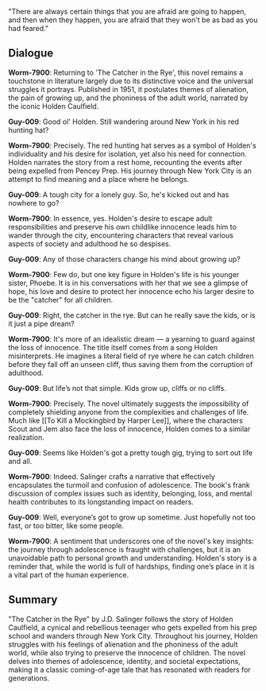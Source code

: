 "There are always certain things that you are afraid are going to happen, and then when they happen, you are afraid that they won't be as bad as you had feared."

## Dialogue
**Worm-7900**: Returning to 'The Catcher in the Rye', this novel remains a touchstone in literature largely due to its distinctive voice and the universal struggles it portrays. Published in 1951, it postulates themes of alienation, the pain of growing up, and the phoniness of the adult world, narrated by the iconic Holden Caulfield.

**Guy-009**: Good ol' Holden. Still wandering around New York in his red hunting hat?

**Worm-7900**: Precisely. The red hunting hat serves as a symbol of Holden's individuality and his desire for isolation, yet also his need for connection. Holden narrates the story from a rest home, recounting the events after being expelled from Pencey Prep. His journey through New York City is an attempt to find meaning and a place where he belongs.

**Guy-009**: A tough city for a lonely guy. So, he's kicked out and has nowhere to go?

**Worm-7900**: In essence, yes. Holden's desire to escape adult responsibilities and preserve his own childlike innocence leads him to wander through the city, encountering characters that reveal various aspects of society and adulthood he so despises.

**Guy-009**: Any of those characters change his mind about growing up?

**Worm-7900**: Few do, but one key figure in Holden's life is his younger sister, Phoebe. It is in his conversations with her that we see a glimpse of hope, his love and desire to protect her innocence echo his larger desire to be the "catcher" for all children.

**Guy-009**: Right, the catcher in the rye. But can he really save the kids, or is it just a pipe dream?

**Worm-7900**: It's more of an idealistic dream — a yearning to guard against the loss of innocence. The title itself comes from a song Holden misinterprets. He imagines a literal field of rye where he can catch children before they fall off an unseen cliff, thus saving them from the corruption of adulthood.

**Guy-009**: But life’s not that simple. Kids grow up, cliffs or no cliffs.

**Worm-7900**: Precisely. The novel ultimately suggests the impossibility of completely shielding anyone from the complexities and challenges of life. Much like [[To Kill a Mockingbird by Harper Lee]], where the characters Scout and Jem also face the loss of innocence, Holden comes to a similar realization.

**Guy-009**: Seems like Holden's got a pretty tough gig, trying to sort out life and all.

**Worm-7900**: Indeed. Salinger crafts a narrative that effectively encapsulates the turmoil and confusion of adolescence. The book's frank discussion of complex issues such as identity, belonging, loss, and mental health contributes to its longstanding impact on readers.

**Guy-009**: Well, everyone’s got to grow up sometime. Just hopefully not too fast, or too bitter, like some people.

**Worm-7900**: A sentiment that underscores one of the novel's key insights: the journey through adolescence is fraught with challenges, but it is an unavoidable path to personal growth and understanding. Holden's story is a reminder that, while the world is full of hardships, finding one’s place in it is a vital part of the human experience.

## Summary
"The Catcher in the Rye" by J.D. Salinger follows the story of Holden Caulfield, a cynical and rebellious teenager who gets expelled from his prep school and wanders through New York City. Throughout his journey, Holden struggles with his feelings of alienation and the phoniness of the adult world, while also trying to preserve the innocence of children. The novel delves into themes of adolescence, identity, and societal expectations, making it a classic coming-of-age tale that has resonated with readers for generations.